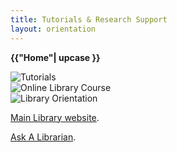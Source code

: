 ```yaml
---
title: Tutorials & Research Support
layout: orientation
---
```

**{{"Home"| upcase }}**

<div class="text-center"><img src="" alt="Tutorials"></div>
<div class="text-center"><img src="" alt="Online Library Course"></div>
<div class="text-center"><img src="" alt="Library Orientation"></div>

[Main Library website](https://library.citytech.cuny.edu "Welcome to City Tech Library").

[Ask A Librarian](https://library.citytech.cuny.edu/help/ask/index.php "Ask a Librarian").

